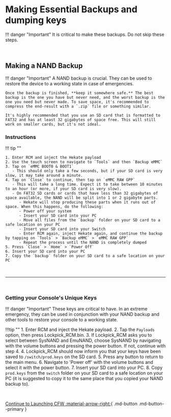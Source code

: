 # Making Essential Backups and dumping keys

!!! danger "Important"
    It is critical to make these backups. Do not skip these steps.

&nbsp;

## Making a NAND Backup

!!! danger "Important"
	A NAND backup is crucial. They can be used to restore the device to a working state in case of emergencies.

	Once the backup is finished, **keep it somewhere safe.** The best backup is the one you have but never need, and the worst backup is the one you need but never made. To save space, it's recommended to compress the end-result with a `.zip` file or something similar.

	It's highly recommended that you use an SD card that is formatted to FAT32 and has at least 32 gigabytes of space free. This will still work on smaller cards, but it's not ideal.

### Instructions

!!! tip ""

    1. Enter RCM and inject the Hekate payload
    2. Use the touch screen to navigate to `Tools` and then `Backup eMMC`
    3. Tap on `eMMC BOOT0 & BOOT1`
       - This should only take a few seconds, but if your SD card is very slow, it may take around a minute.
    4. Tap on `Close` to continue, then tap on `eMMC RAW GPP`
       - This will take a long time. Expect it to take between 10 minutes to an hour (or more, if your SD card is very slow).
       - On FAT32 SD cards or cards that have less than 32 gigabytes of space available, the NAND will be split into 1 or 2 gigabyte parts.
          - Hekate will stop producing these parts when it runs out of space. When this happens, do the following:
          - Power off your system
          - Insert your SD card into your PC
          - Move all files from the `backup` folder on your SD card to a safe location on your PC
          - Insert your SD card into your Switch
          - Enter RCM again, inject Hekate again, and continue the backup by tapping on `Tools` > `Backup eMMC` > `eMMC RAW GPP`
          - Repeat the process until the NAND is completely dumped
    5. Press `Close` > `Home` > `Power Off`
    6. Insert your SD card into your PC
    7. Copy the `backup` folder on your SD card to a safe location on your PC

&nbsp;

-----

&nbsp;

### Getting your Console's Unique Keys

!!! danger "Important"
    These keys are critical to have. In an extreme emergency, they can be used in conjunction with your NAND backup and other tools to restore your console to a working state.

!!!tip ""
    1. Enter RCM and inject the Hekate payload.
    2. Tap the `Payloads` option, then press Lockpick_RCM.bin.
    3. If Lockpick_RCM asks you to select between SysNAND and EmuNAND, choose SysNAND by navigating with the volume buttons and pressing the power button. If not, continue with step 4.
    4. Lockpick_RCM should now inform you that your keys have been saved to `/switch/prod.keys` on the SD card.
    5. Press any button to return to the main menu.
    6. Navigate to 'Power off' with the volume buttons and select it with the power button.
    7. Insert your SD card into your PC.
    8. Copy `prod.keys` from the `switch` folder on your SD card to a safe location on your PC (it is suggested to copy it to the same place that you copied your NAND backup to).
    
&nbsp;

[Continue to Launching CFW :material-arrow-right:](launching_cfw.md){ .md-button .md-button--primary }